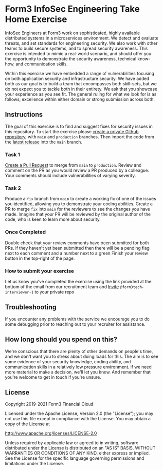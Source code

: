 # Form3 InfoSec Engineering Take Home Exercise

InfoSec Engineers at Form3 work on sophisticated, highly available distributed systems in a microservices environment. We detect and evaluate threats, and set standards for engineering security. We also work with other teams to build secure systems, and to spread security awareness.
This exercise is intended to mimic a real-world scenario, and should offer you the opportunity to demonstrate the security awareness, technical know-how, and communication skills.

Within this exercise we have embedded a range of vulnerabilities focusing on both application security and infrastructure security. We have added both as our goal is to build a team that encompasses both skill-sets, but we do not expect you to tackle both in their entirety. We ask that you showcase your experience as you see fit. The general ruling for what we look for is as follows; excellence within either domain or strong submission across both.
 
## Instructions
The goal of this exercise is to find and suggest fixes for security issues in this repository. To start the exercise please [create a private Github repository](https://help.github.com/en/articles/create-a-repo), with `main` and `production` branches. Then import the code from the [latest release](https://github.com/form3tech-oss/innsecure/releases) into the `main` branch.

### Task 1
[Create a Pull Request](https://docs.github.com/en/pull-requests/collaborating-with-pull-requests/proposing-changes-to-your-work-with-pull-requests/creating-a-pull-request) to merge from `main` to `production`. Review and comment on the PR as you would review a PR produced by a colleague. Your comments should include vulnerabilities of varying severity.

### Task 2
Produce a `fix` branch from `main` to create a working fix of one of the issues you identified, allowing you to demonstrate your coding abilities. Create a PR to merge `fix` into `main` for the reviewers to see the changes you have made. Imagine that your PR will be reviewed by the original author of the code, who is keen to learn more about security.

### Once Completed
Double check that your review comments have been submitted for both PRs. If they haven't yet been submitted then there will be a pending flag next to each comment and a number next to a green Finish your review button in the top-right of the page.

### How to submit your exercise 
Let us know you've completed the exercise using the link provided at the bottom of the email from our recruitment team and [Invite](https://help.github.com/en/articles/inviting-collaborators-to-a-personal-repository) `@form3tech-interviewer-1` to your private repo

## Troubleshooting
If you encounter any problems with the service we encourage you to do some debugging prior to reaching out to your recruiter for assistance.

## How long should you spend on this?
We're conscious that there are plenty of other demands on people's time, and we don't want you to stress about doing loads for this. The aim is to see some evidence of your security knowledge, coding ability, and communication skills in a relatively low pressure environment. If we need more material to make a decision, we'll let you know. And remember that you're welcome to get in touch if you're unsure.

## License
Copyright 2019-2021 Form3 Financial Cloud

Licensed under the Apache License, Version 2.0 (the "License"); you may not use this file except in compliance with the License.
You may obtain a copy of the License at

http://www.apache.org/licenses/LICENSE-2.0

Unless required by applicable law or agreed to in writing, software distributed under the License is distributed on an "AS IS" BASIS, WITHOUT WARRANTIES OR CONDITIONS OF ANY KIND, either express or implied. See the License for the specific language governing permissions and limitations under the License.
